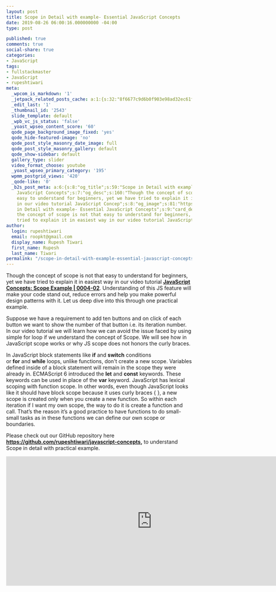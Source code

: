 ```yaml
---
layout: post
title: Scope in Detail with example- Essential JavaScript Concepts
date: 2019-08-26 06:00:16.000000000 -04:00
type: post

published: true
comments: true
social-share: true
categories:
- JavaScript
tags:
- fullstackmaster
- JavaScript
- rupeshtiwari
meta:
  _wpcom_is_markdown: '1'
  _jetpack_related_posts_cache: a:1:{s:32:"8f6677c9d6b0f903e98ad32ec61f8deb";a:2:{s:7:"expires";i:1609993337;s:7:"payload";a:3:{i:0;a:1:{s:2:"id";i:2545;}i:1;a:1:{s:2:"id";i:2551;}i:2;a:1:{s:2:"id";i:2537;}}}}
  _edit_last: '1'
  _thumbnail_id: '2543'
  slide_template: default
  _wpb_vc_js_status: 'false'
  _yoast_wpseo_content_score: '60'
  qode_page_background_image_fixed: 'yes'
  qode_hide-featured-image: 'no'
  qode_post_style_masonry_date_image: full
  qode_post_style_masonry_gallery: default
  qode_show-sidebar: default
  gallery_type: slider
  video_format_choose: youtube
  _yoast_wpseo_primary_category: '195'
  wpmm_postgrid_views: '420'
  _qode-like: '0'
  _b2s_post_meta: a:6:{s:8:"og_title";s:59:"Scope in Detail with example- Essential
    JavaScript Concepts";s:7:"og_desc";s:160:"Though the concept of scope is not that
    easy to understand for beginners, yet we have tried to explain it in easiest way
    in our video tutorial JavaScript Concep";s:8:"og_image";s:81:"https://blog.rupeshtiwari.com/wp-content/uploads/2019/08/RUPESH-43-javascript.png";s:10:"card_title";s:59:"Scope
    in Detail with example- Essential JavaScript Concepts";s:9:"card_desc";s:160:"Though
    the concept of scope is not that easy to understand for beginners, yet we have
    tried to explain it in easiest way in our video tutorial JavaScript Concep";s:10:"card_image";s:81:"https://blog.rupeshtiwari.com/wp-content/uploads/2019/08/RUPESH-43-javascript.png";}
author:
  login: rupeshtiwari
  email: roopkt@gmail.com
  display_name: Rupesh Tiwari
  first_name: Rupesh
  last_name: Tiwari
permalink: "/scope-in-detail-with-example-essential-javascript-concepts/"
---
```

<p>Though the concept of scope is not that easy to understand for beginners, yet we have tried to explain it in easiest way in our video tutorial <a href="https://www.youtube.com/watch?v=0n7XEO6qmeg&amp;list=PLZed_adPqIJoGpa6R2QdJy9RnqmOIy1Qd&amp;index=2" target="_blank" rel="noopener noreferrer"><strong>JavaScript Concepts: Scope Example | 0004-02</strong></a>. Understanding of this JS feature will make your code stand out, reduce errors and help you make powerful design patterns with it. Let us deep dive into this through one practical example.</p>
<p>Suppose we have a requirement to add ten buttons and on click of each button we want to show the number of that button i.e. its iteration number. In our video tutorial we will learn how we can avoid the issue faced by using simple for loop if we understand the concept of Scope. We will see how in JavaScript scope works or why JS scope does not honors the curly braces.</p>
<p>In JavaScript block statements like <strong>if</strong> and <strong>switch</strong> conditions or <strong>for</strong> and <strong>while</strong> loops, unlike functions, don't create a new scope. Variables defined inside of a block statement will remain in the scope they were already in. ECMAScript 6 introduced the <strong>let</strong> and <strong>const</strong> keywords. These keywords can be used in place of the <strong>var</strong> keyword. JavaScript has lexical scoping with function scope. In other words, even though JavaScript looks like it should have block scope because it uses curly braces { }, a new scope is created only when you create a new function. So within each iteration if I want my own scope, the way to do it is create a function and call. That’s the reason it’s a good practice to have functions to do small-small tasks as in these functions we can define our own scope or boundaries.</p>
<p>Please check out our GitHub repository here <strong><a href="https://github.com/rupeshtiwari/javascript-concepts" target="_blank" rel="noopener noreferrer">https://github.com/rupeshtiwari/javascript-concepts</a>,</strong> to understand Scope in detail with practical example.</p>
<p><iframe src="https://www.youtube.com/embed/0n7XEO6qmeg" width="790" height="350" frameborder="0" allowfullscreen="allowfullscreen"><span data-mce-type="bookmark" style="display: inline-block; width: 0px; overflow: hidden; line-height: 0;" class="mce_SELRES_start">﻿</span></iframe></p>
